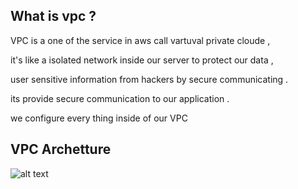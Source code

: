 ##  What is vpc ?
VPC is a one of the service in aws  call vartuval private cloude ,

it's like a isolated network inside our server to protect our data ,

user sensitive information from hackers  by secure communicating .

its provide secure communication to our application .

 we configure every thing inside of our VPC 

## VPC Archetture 

![alt text](![vpc](https://github.com/user-attachments/assets/34916435-e979-4627-9cdc-54d55cb9f8ba)
)
